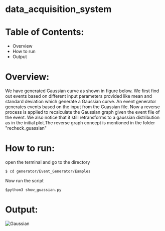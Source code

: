 # data_acquisition_system

# Table of Contents:
 * Overview
 * How to run
 * Output

# Overview:
We have generated Gaussian curve as shown in figure below. We first find out events based on different input parameters provided like mean and standard deviation which generate a Gaussian curve. An event generator generates events based on the input from the Guassian file. Now a reverse process is applied to recalculate the Gaussian graph given the event file of the event. We also notice that it still retransforms to a gaussian distribution as in the initial plot.The reverse graph concept is mentioned in the folder "recheck_guassian"
    
#  How to run:

open the terminal and go to the directory

    $ cd generator/Event_Generator/Eamples
    
Now run the script 

    $python3 show_guassian.py
#  Output: 

   ![Gaussian](https://github.com/vishaljkk/data_acquisition_system/blob/master/Images/Gaussian.png)

 

